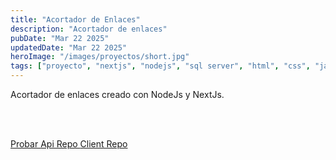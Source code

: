 ```yaml
---
title: "Acortador de Enlaces"
description: "Acortador de enlaces"
pubDate: "Mar 22 2025"
updatedDate: "Mar 22 2025"
heroImage: "/images/proyectos/short.jpg"
tags: ["proyecto", "nextjs", "nodejs", "sql server", "html", "css", "javascript", "tailwind", "express", "fullstack"]
---
```


Acortador de enlaces creado con NodeJs y NextJs.

<br><br>

<div class="text-center p-10 justify-center items-center gap-5 flex flex-row">
<a 
href="https://shorklab.netlify.app/" target=_bank 
class="text-center font-bold p-5 rounded-md bg-blue-600 hover:bg-blue-500"> 
    Probar
</a>
<a 
href="https://github.com/j-c7/shork-lab-api" target=_bank 
class="text-center font-bold p-5 rounded-md bg-blue-600 hover:bg-blue-500"> 
    Api Repo 
</a>
<a 
href="https://github.com/j-c7/link-short-client" target=_bank 
class="text-center font-bold p-5 rounded-md bg-blue-600 hover:bg-blue-500"> 
    Client Repo
</a>
</div>
